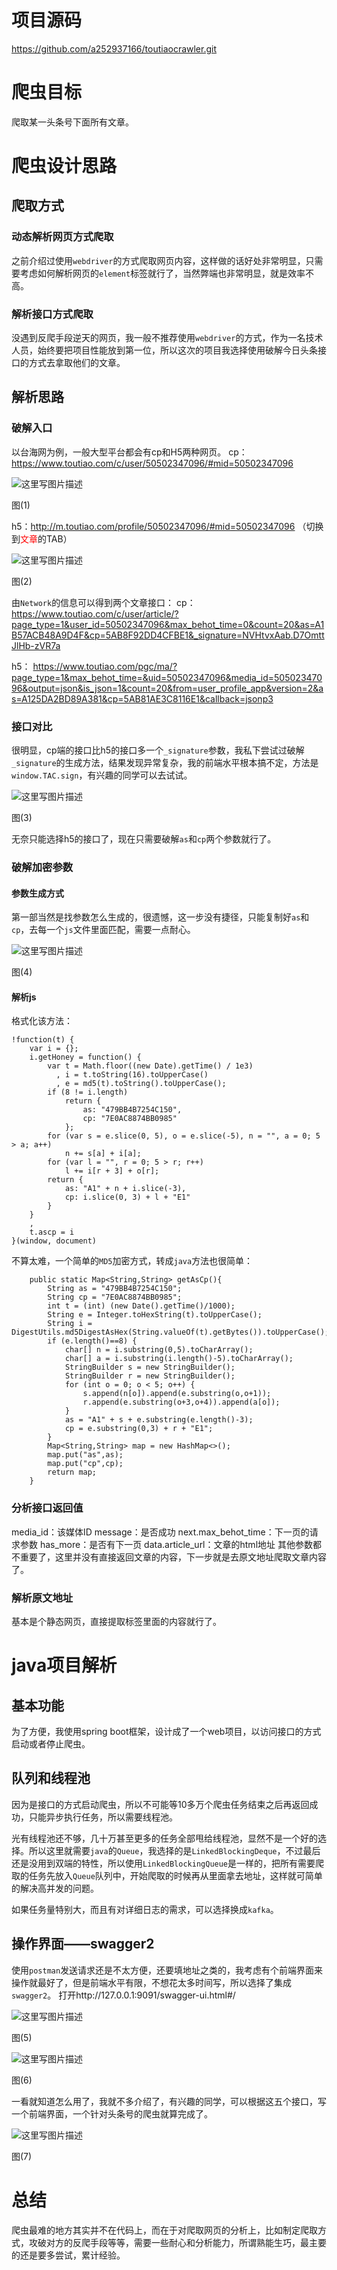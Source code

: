 # 项目源码

https://github.com/a252937166/toutiaocrawler.git

# 爬虫目标

爬取某一头条号下面所有文章。

# 爬虫设计思路

## 爬取方式

### 动态解析网页方式爬取

之前介绍过使用`webdriver`的方式爬取网页内容，这样做的话好处非常明显，只需要考虑如何解析网页的`element`标签就行了，当然弊端也非常明显，就是效率不高。

### 解析接口方式爬取

没遇到反爬手段逆天的网页，我一般不推荐使用`webdriver`的方式，作为一名技术人员，始终要把项目性能放到第一位，所以这次的项目我选择使用破解今日头条接口的方式去拿取他们的文章。

## 解析思路

### 破解入口

以台海网为例，一般大型平台都会有cp和H5两种网页。
cp：https://www.toutiao.com/c/user/50502347096/#mid=50502347096

![这里写图片描述](https://img-blog.csdn.net/20180326152729252?watermark/2/text/aHR0cHM6Ly9ibG9nLmNzZG4ubmV0L01yX09PTw==/font/5a6L5L2T/fontsize/400/fill/I0JBQkFCMA==/dissolve/70)

图(1)

h5：http://m.toutiao.com/profile/50502347096/#mid=50502347096 （切换到<font color='red'>文章</font>的TAB）

![这里写图片描述](https://img-blog.csdn.net/20180326154605302?watermark/2/text/aHR0cHM6Ly9ibG9nLmNzZG4ubmV0L01yX09PTw==/font/5a6L5L2T/fontsize/400/fill/I0JBQkFCMA==/dissolve/70)

图(2)

由`Network`的信息可以得到两个文章接口：
cp：
https://www.toutiao.com/c/user/article/?page_type=1&user_id=50502347096&max_behot_time=0&count=20&as=A1B57ACB48A9D4F&cp=5AB8F92DD4CFBE1&_signature=NVHtvxAab.D7OmttJlHb-zVR7a

h5：
https://www.toutiao.com/pgc/ma/?page_type=1&max_behot_time=&uid=50502347096&media_id=50502347096&output=json&is_json=1&count=20&from=user_profile_app&version=2&as=A125DA2BD89A381&cp=5AB81AE3C8116E1&callback=jsonp3

### 接口对比

很明显，cp端的接口比h5的接口多一个`_signature`参数，我私下尝试过破解`_signature`的生成方法，结果发现异常复杂，我的前端水平根本搞不定，方法是`window.TAC.sign`，有兴趣的同学可以去试试。

![这里写图片描述](https://img-blog.csdn.net/20180326160115790?watermark/2/text/aHR0cHM6Ly9ibG9nLmNzZG4ubmV0L01yX09PTw==/font/5a6L5L2T/fontsize/400/fill/I0JBQkFCMA==/dissolve/70)

图(3)

无奈只能选择h5的接口了，现在只需要破解`as`和`cp`两个参数就行了。

### 破解加密参数

#### 参数生成方式

第一部当然是找参数怎么生成的，很遗憾，这一步没有捷径，只能复制好`as`和`cp`，去每一个`js`文件里面匹配，需要一点耐心。

![这里写图片描述](https://img-blog.csdn.net/20180326161018555?watermark/2/text/aHR0cHM6Ly9ibG9nLmNzZG4ubmV0L01yX09PTw==/font/5a6L5L2T/fontsize/400/fill/I0JBQkFCMA==/dissolve/70)

图(4)

#### 解析js

格式化该方法：

```
!function(t) {
    var i = {};
    i.getHoney = function() {
        var t = Math.floor((new Date).getTime() / 1e3)
          , i = t.toString(16).toUpperCase()
          , e = md5(t).toString().toUpperCase();
        if (8 != i.length)
            return {
                as: "479BB4B7254C150",
                cp: "7E0AC8874BB0985"
            };
        for (var s = e.slice(0, 5), o = e.slice(-5), n = "", a = 0; 5 > a; a++)
            n += s[a] + i[a];
        for (var l = "", r = 0; 5 > r; r++)
            l += i[r + 3] + o[r];
        return {
            as: "A1" + n + i.slice(-3),
            cp: i.slice(0, 3) + l + "E1"
        }
    }
    ,
    t.ascp = i
}(window, document)
```

不算太难，一个简单的`MD5`加密方式，转成`java`方法也很简单：

```
    public static Map<String,String> getAsCp(){
        String as = "479BB4B7254C150";
        String cp = "7E0AC8874BB0985";
        int t = (int) (new Date().getTime()/1000);
        String e = Integer.toHexString(t).toUpperCase();
        String i = DigestUtils.md5DigestAsHex(String.valueOf(t).getBytes()).toUpperCase();
        if (e.length()==8) {
            char[] n = i.substring(0,5).toCharArray();
            char[] a = i.substring(i.length()-5).toCharArray();
            StringBuilder s = new StringBuilder();
            StringBuilder r = new StringBuilder();
            for (int o = 0; o < 5; o++) {
                s.append(n[o]).append(e.substring(o,o+1));
                r.append(e.substring(o+3,o+4)).append(a[o]);
            }
            as = "A1" + s + e.substring(e.length()-3);
            cp = e.substring(0,3) + r + "E1";
        }
        Map<String,String> map = new HashMap<>();
        map.put("as",as);
        map.put("cp",cp);
        return map;
    }
```

### 分析接口返回值

media_id：该媒体ID
message：是否成功
next.max_behot_time：下一页的请求参数
has_more：是否有下一页
data.article_url：文章的html地址
其他参数都不重要了，这里并没有直接返回文章的内容，下一步就是去原文地址爬取文章内容了。

### 解析原文地址

基本是个静态网页，直接提取标签里面的内容就行了。

# java项目解析

## 基本功能

为了方便，我使用spring boot框架，设计成了一个web项目，以访问接口的方式启动或者停止爬虫。

## 队列和线程池

因为是接口的方式启动爬虫，所以不可能等10多万个爬虫任务结束之后再返回成功，只能异步执行任务，所以需要线程池。

光有线程池还不够，几十万甚至更多的任务全部甩给线程池，显然不是一个好的选择。所以这里就需要`java`的`Queue`，我选择的是`LinkedBlockingDeque`，不过最后还是没用到双端的特性，所以使用`LinkedBlockingQueue`是一样的，把所有需要爬取的任务先放入`Queue`队列中，开始爬取的时候再从里面拿去地址，这样就可简单的解决高并发的问题。

如果任务量特别大，而且有对详细日志的需求，可以选择换成`kafka`。

## 操作界面——swagger2

使用`postman`发送请求还是不太方便，还要填地址之类的，我考虑有个前端界面来操作就最好了，但是前端水平有限，不想花太多时间写，所以选择了集成`swagger2`。
打开http://127.0.0.1:9091/swagger-ui.html#/

![这里写图片描述](https://img-blog.csdn.net/20180326163832731?watermark/2/text/aHR0cHM6Ly9ibG9nLmNzZG4ubmV0L01yX09PTw==/font/5a6L5L2T/fontsize/400/fill/I0JBQkFCMA==/dissolve/70)

图(5)

![这里写图片描述](https://img-blog.csdn.net/20180326164531276?watermark/2/text/aHR0cHM6Ly9ibG9nLmNzZG4ubmV0L01yX09PTw==/font/5a6L5L2T/fontsize/400/fill/I0JBQkFCMA==/dissolve/70)

图(6)

一看就知道怎么用了，我就不多介绍了，有兴趣的同学，可以根据这五个接口，写一个前端界面，一个针对头条号的爬虫就算完成了。

![这里写图片描述](https://img-blog.csdn.net/20180326170608699?watermark/2/text/aHR0cHM6Ly9ibG9nLmNzZG4ubmV0L01yX09PTw==/font/5a6L5L2T/fontsize/400/fill/I0JBQkFCMA==/dissolve/70)

图(7)

# 总结

爬虫最难的地方其实并不在代码上，而在于对爬取网页的分析上，比如制定爬取方式，攻破对方的反爬手段等等，需要一些耐心和分析能力，所谓熟能生巧，最主要的还是要多尝试，累计经验。
